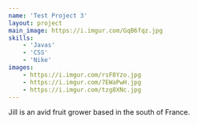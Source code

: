 ```yaml
---
name: 'Test Project 3'
layout: project
main_image: https://i.imgur.com/GqB6fqz.jpg
skills:
    - 'Javas'
    - 'CSS'
    - 'Nike'
images: 
    - https://i.imgur.com/rsF8Yzo.jpg
    - https://i.imgur.com/7EWaPwH.jpg
    - https://i.imgur.com/tzg8XNc.jpg
---
```

Jill is an avid fruit grower based in the south of France.